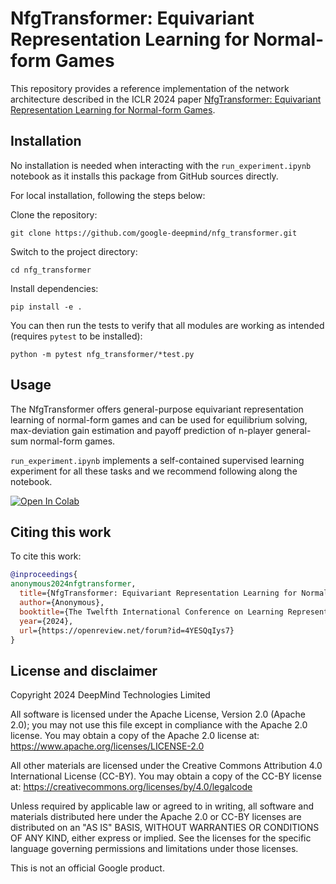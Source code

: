 # NfgTransformer: Equivariant Representation Learning for Normal-form Games

This repository provides a reference implementation of the network architecture
described in the ICLR 2024 paper
[NfgTransformer: Equivariant Representation Learning for Normal-form Games](https://openreview.net/forum?id=4YESQqIys7).

## Installation

No installation is needed when interacting with the `run_experiment.ipynb`
notebook as it installs this package from GitHub sources directly.

For local installation, following the steps below:

Clone the repository:

`git clone https://github.com/google-deepmind/nfg_transformer.git`

Switch to the project directory:

`cd nfg_transformer`

Install dependencies:

`pip install -e .`

You can then run the tests to verify that all modules are working as intended
(requires `pytest` to be installed):

`python -m pytest nfg_transformer/*test.py`

## Usage

The NfgTransformer offers general-purpose equivariant representation learning of
normal-form games and can be used for equilibrium solving, max-deviation gain
estimation and payoff prediction of n-player general-sum normal-form games.

`run_experiment.ipynb` implements a self-contained supervised learning
experiment for all these tasks and we recommend following along the notebook.

[![Open In Colab](https://colab.research.google.com/assets/colab-badge.svg)](https://colab.research.google.com/github/google-deepmind/nfg_transformer/blob/master/run_experiment.ipynb)

## Citing this work

To cite this work:

```bibtex
@inproceedings{
anonymous2024nfgtransformer,
  title={NfgTransformer: Equivariant Representation Learning for Normal-form Games},
  author={Anonymous},
  booktitle={The Twelfth International Conference on Learning Representations},
  year={2024},
  url={https://openreview.net/forum?id=4YESQqIys7}
}
```

## License and disclaimer

Copyright 2024 DeepMind Technologies Limited

All software is licensed under the Apache License, Version 2.0 (Apache 2.0); you
may not use this file except in compliance with the Apache 2.0 license. You may
obtain a copy of the Apache 2.0 license at:
https://www.apache.org/licenses/LICENSE-2.0

All other materials are licensed under the Creative Commons Attribution 4.0
International License (CC-BY). You may obtain a copy of the CC-BY license at:
https://creativecommons.org/licenses/by/4.0/legalcode

Unless required by applicable law or agreed to in writing, all software and
materials distributed here under the Apache 2.0 or CC-BY licenses are
distributed on an "AS IS" BASIS, WITHOUT WARRANTIES OR CONDITIONS OF ANY KIND,
either express or implied. See the licenses for the specific language governing
permissions and limitations under those licenses.

This is not an official Google product.
